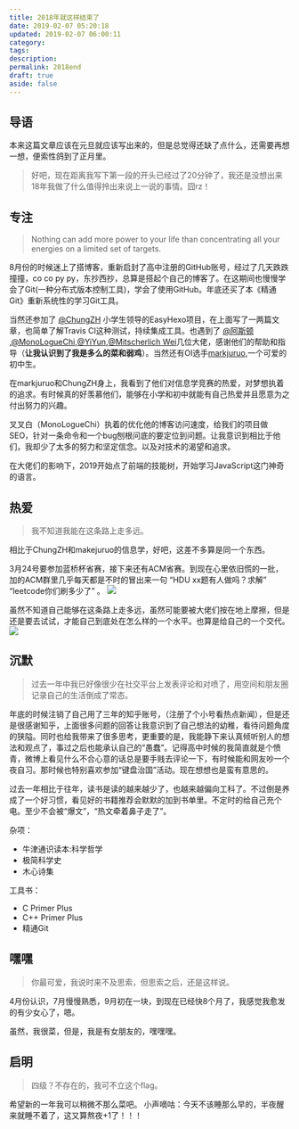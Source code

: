```yaml
---
title: 2018年就这样结束了
date: 2019-02-07 05:20:18
updated: 2019-02-07 06:00:11
category:
tags: 
description:
permalink: 2018end
draft: true
aside: false
---
```

## 导语
本来这篇文章应该在元旦就应该写出来的，但是总觉得还缺了点什么，还需要再想一想，便索性鸽到了正月里。

<!-- more -->
> 好吧，现在距离我写下第一段的开头已经过了20分钟了，我还是没想出来18年我做了什么值得拎出来说上一说的事情。囧rz！

## 专注
>Nothing can add more power to your life than concentrating all your energies on a limited set of targets.

8月份的时候迷上了搭博客，重新启封了高中注册的GitHub账号，经过了几天跌跌撞撞，co co py py，东抄西抄，总算是搭起个自己的博客了。在这期间也慢慢学会了Git(一种分布式版本控制工具)，学会了使用GitHub。年底还买了本《精通Git》重新系统性的学习Git工具。

当然还参加了 [@ChungZH](https://chungzh.cn/) 小学生领导的EasyHexo项目，在上面写了一两篇文章，也简单了解Travis CI这种测试，持续集成工具。也遇到了 [@阿斯顿](https://asdfv1929.github.io/) ,[@MonoLogueChi](https://www.xxwhite.com/),[@YiYun](https://yi-yun.github.io/),[@Mitscherlich Wei](https://mitscherlich.me/)几位大佬，感谢他们的帮助和指导（**让我认识到了我是多么的菜和弱鸡**）。当然还有OI选手[markjuruo](https://markjuruo.github.io/),一个可爱的初中生。

在markjuruo和ChungZH身上，我看到了他们对信息学竞赛的热爱，对梦想执着的追求。有时候真的好羡慕他们，能够在小学和初中就能有自己热爱并且愿意为之付出努力的兴趣。

叉叉白（MonoLogueChi）执着的优化他的博客访问速度，给我们的项目做SEO，针对一条命令和一个bug刨根问底的要定位到问题。让我意识到相比于他们，我却少了太多的努力和坚定信念。以及对技术的渴望和追求。

在大佬们的影响下，2019开始点了前端的技能树，开始学习JavaScript这门神奇的语言。
## 热爱
>我不知道我能在这条路上走多远。

相比于ChungZH和makejuruo的信息学，好吧，这差不多算是同一个东西。

3月24号要参加蓝桥杯省赛，接下来还有ACM省赛。到现在心里依旧慌的一批，加的ACM群里几乎每天都是不时的冒出来一句 “HDU xx题有人做吗？求解” “leetcode你们刷多少了” 。
![](0.webp)

虽然不知道自己能够在这条路上走多远，虽然可能要被大佬们按在地上摩擦，但是还是要去试试，才能自己到底处在怎么样的一个水平。也算是给自己的一个交代。
![](1.webp)

## 沉默
> 过去一年中我已好像很少在社交平台上发表评论和对喷了，用空间和朋友圈记录自己的生活倒成了常态。

年底的时候注销了自己用了三年的知乎账号，（注册了个小号看热点新闻），但是还是很感谢知乎，上面很多问题的回答让我意识到了自己想法的幼稚，看待问题角度的狭隘。同时也给我带来了很多思考，更重要的是，我能静下来认真倾听别人的想法和观点了，事过之后也能承认自己的“愚蠢”。记得高中时候的我简直就是个愤青，微博上看见什么不合心意的话总是要手贱去评论一下，有时候能和网友吵一个夜自习。那时候也特别喜欢参加“键盘治国”活动。现在想想也是蛮有意思的。

过去一年相比于往年，读书是读的越来越少了，也越来越偏向工科了。不过倒是养成了一个好习惯，看见好的书籍推荐会默默的加到书单里。不定时的给自己充个电。至少不会被“爆文”，“热文牵着鼻子走了”。

杂项：
- 牛津通识读本:科学哲学
- 极简科学史
- 木心诗集
 
工具书：
- C Primer Plus
- C++ Primer Plus
- 精通Git
  
## 嘿嘿
>你最可爱，我说时来不及思索，但思索之后，还是这样说。

4月份认识，7月慢慢熟悉，9月初在一块，到现在已经快8个月了，我感觉我愈发的有少女心了，嗯。

虽然，我很菜，但是，我是有女朋友的，嘿嘿嘿。

## 启明
>四级？不存在的，我可不立这个flag。

希望新的一年我可以稍微不那么菜吧。
小声嘀咕：今天不该睡那么早的，半夜醒来就睡不着了，这又算熬夜+1了！！！
